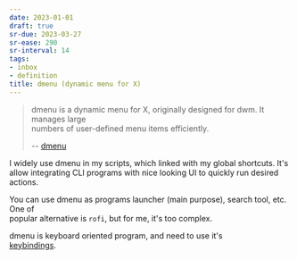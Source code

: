 ```yaml
---
date: 2023-01-01
draft: true
sr-due: 2023-03-27
sr-ease: 290
sr-interval: 14
tags:
- inbox
- definition
title: dmenu (dynamic menu for X)
---
```

   
> dmenu is a dynamic menu for X, originally designed for dwm. It manages large   
> numbers of user-defined menu items efficiently.   
>   
> -- [dmenu](https://tools.suckless.org/dmenu/)   
   
I widely use dmenu in my scripts, which linked with my global shortcuts. It's   
allow integrating CLI programs with nice looking UI to quickly run desired   
actions.   
   
You can use dmenu as programs launcher (main purpose), search tool, etc. One of   
popular alternative is `rofi`, but for me, it's too complex.   
   
dmenu is keyboard oriented program, and need to use it's   
[keybindings](./dmenu%20keybindings.md).